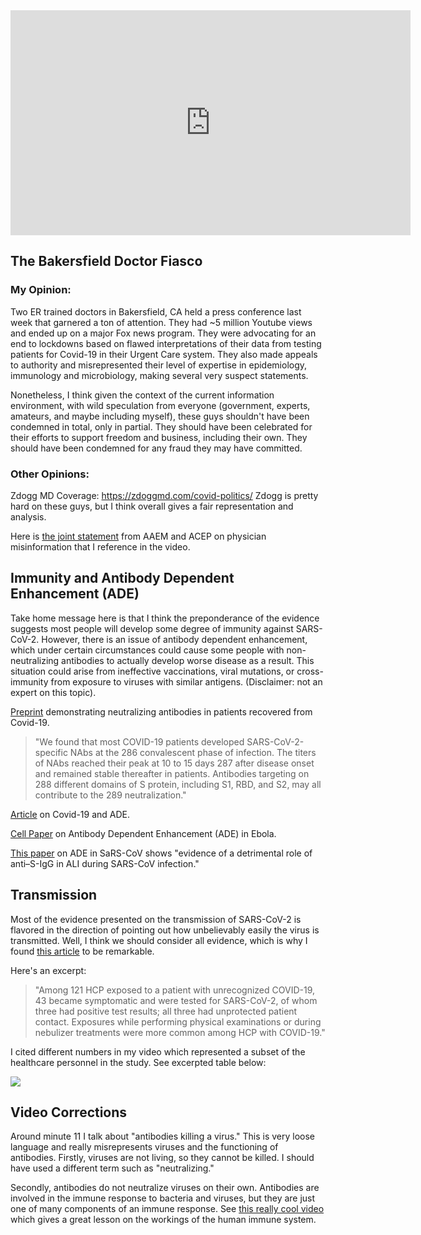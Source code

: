 <!-- sars-2-bakersfield-immunity-transmission.md -->

<iframe src="https://player.vimeo.com/video/414340138" width="640" height="360" frameborder="0" allow="autoplay; fullscreen" allowfullscreen></iframe>

The Bakersfield Doctor Fiasco
---

### My Opinion:
Two ER trained doctors in Bakersfield, CA held a press conference last week that garnered a ton of attention. They had ~5 million Youtube views and ended up on a major Fox news program. They were advocating for an end to lockdowns based on flawed interpretations of their data from testing patients for Covid-19 in their Urgent Care system. They also made appeals to authority and misrepresented their level of expertise in epidemiology, immunology and microbiology, making several very suspect statements.

Nonetheless, I think given the context of the current information environment, with wild speculation from everyone (government, experts, amateurs, and maybe including myself), these guys shouldn't have been condemned in total, only in partial. They should have been celebrated for their efforts to support freedom and business, including their own. They should have been condemned for any fraud they may have committed.

### Other Opinions:
Zdogg MD Coverage: https://zdoggmd.com/covid-politics/
Zdogg is pretty hard on these guys, but I think overall gives a fair representation and analysis.

Here is [the joint statement](https://www.acep.org/corona/COVID-19/covid-19-articles/acep-aaem-joint-statement-on-physician-misinformation/) from AAEM and ACEP on physician misinformation that I reference in the video.

Immunity and Antibody Dependent Enhancement (ADE)
---

Take home message here is that I think the preponderance of the evidence suggests most people will develop some degree of immunity against SARS-CoV-2. However, there is an issue of antibody dependent enhancement, which under certain circumstances could cause some people with non-neutralizing antibodies to actually develop worse disease as a result. This situation could arise from ineffective vaccinations, viral mutations, or cross-immunity from exposure to viruses with similar antigens. (Disclaimer: not an expert on this topic).

[Preprint](https://www.medrxiv.org/content/10.1101/2020.03.30.20047365v2) demonstrating neutralizing antibodies in patients recovered from Covid-19.

> "We found that most COVID-19 patients developed SARS-CoV-2-specific NAbs at the
286 convalescent phase of infection. The titers of NAbs reached their peak at 10 to 15 days
287 after disease onset and remained stable thereafter in patients. Antibodies targeting on
288 different domains of S protein, including S1, RBD, and S2, may all contribute to the
289 neutralization."

[Article](https://www.sciencedirect.com/science/article/pii/S1286457920300344) on Covid-19 and ADE.

[Cell Paper](https://www.cell.com/cell-reports/pdfExtended/S2211-1247(18)31125-2) on Antibody Dependent Enhancement (ADE) in Ebola.

[This paper](https://www.ncbi.nlm.nih.gov/pmc/articles/PMC6478436/) on ADE in SaRS-CoV shows "evidence of a detrimental role of anti–S-IgG in ALI during SARS-CoV infection."

Transmission
---

Most of the evidence presented on the transmission of SARS-CoV-2 is flavored in the direction of pointing out how unbelievably easily the virus is transmitted. Well, I think we should consider all evidence, which is why I found [this article](https://www.cdc.gov/mmwr/volumes/69/wr/mm6915e5.htm) to be remarkable.

Here's an excerpt:
> "Among 121 HCP exposed to a patient with unrecognized COVID-19, 43 became symptomatic and were tested for SARS-CoV-2, of whom three had positive test results; all three had unprotected patient contact. Exposures while performing physical examinations or during nebulizer treatments were more common among HCP with COVID-19."

I cited different numbers in my video which represented a subset of the healthcare personnel in the study. See excerpted table below:

![](https://kornweiss-medical-llc.github.io/articles/images/agp-hcp-exposure.png)

Video Corrections
---

Around minute 11 I talk about "antibodies killing a virus." This is very loose language and really misrepresents viruses and the functioning of antibodies. Firstly, viruses are not living, so they cannot be killed. I should have used a different term such as "neutralizing." 

Secondly, antibodies do not neutralize viruses on their own. Antibodies are involved in the immune response to bacteria and viruses, but they are just one of many components of an immune response. See [this really cool video](https://twitter.com/stevenkornweiss/status/1250131886065754112?s=20) which gives a great lesson on the workings of the human immune system.